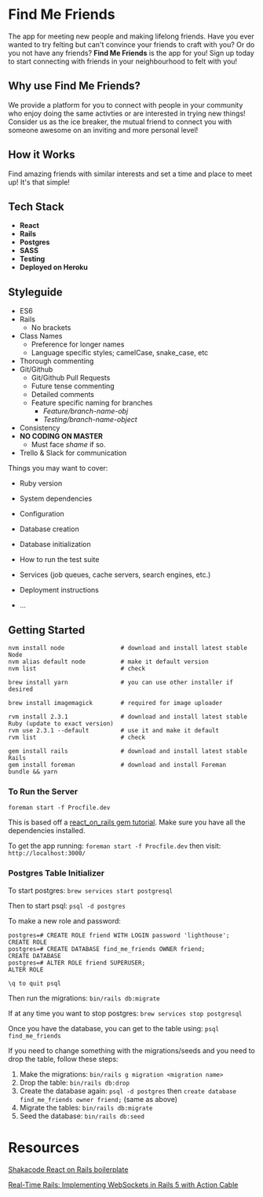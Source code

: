 # Find Me Friends
The app for meeting new people and making lifelong friends. Have you ever wanted to try felting but can't convince your friends to craft with you? Or do you not have any friends? **Find Me Friends** is the app for you! Sign up today to start connecting with friends in your neighbourhood to felt with you!

## Why use Find Me Friends?

We provide a platform for you to connect with people in your community who enjoy doing the same activties or are interested in trying new things! Consider us as the ice breaker, the mutual friend to connect you with someone awesome on an inviting and more personal level!

## How it Works

Find amazing friends with similar interests and set a time and place to meet up! It's that simple!

## Tech Stack
* **React**
* **Rails**
* **Postgres**
* **SASS**
* **Testing**
* **Deployed on Heroku**

## Styleguide
* ES6
* Rails
    - No brackets
* Class Names
    - Preference for longer names
    - Language specific styles; camelCase, snake_case, etc
* Thorough commenting
* Git/Github
    - Git/Github Pull Requests
    - Future tense commenting
    - Detailed comments
    - Feature specific naming for branches
        - *Feature/branch-name-obj*
        - *Testing/branch-name-object*
* Consistency
* **NO CODING ON MASTER**
  - Must face *shame* if so.
* Trello & Slack for communication



Things you may want to cover:

* Ruby version

* System dependencies

* Configuration

* Database creation

* Database initialization

* How to run the test suite

* Services (job queues, cache servers, search engines, etc.)

* Deployment instructions

* ...

## Getting Started

```
nvm install node                # download and install latest stable Node
nvm alias default node          # make it default version
nvm list                        # check

brew install yarn               # you can use other installer if desired

brew install imagemagick        # required for image uploader

rvm install 2.3.1               # download and install latest stable Ruby (update to exact version)
rvm use 2.3.1 --default         # use it and make it default
rvm list                        # check

gem install rails               # download and install latest stable Rails
gem install foreman             # download and install Foreman
bundle && yarn
```

### To Run the Server

`foreman start -f Procfile.dev`

This is based off a [react_on_rails gem tutorial](https://github.com/shakacode/react_on_rails/blob/master/docs/tutorial.md). Make sure you have all the dependencies installed.

To get the app running: `foreman start -f Procfile.dev`
then visit: `http://localhost:3000/`

### Postgres Table Initializer

To start postgres:
`brew services start postgresql`

Then to start psql:
`psql -d postgres`

To make a new role and password:

```
postgres=# CREATE ROLE friend WITH LOGIN password 'lighthouse';
CREATE ROLE
postgres=# CREATE DATABASE find_me_friends OWNER friend;
CREATE DATABASE
postgres=# ALTER ROLE friend SUPERUSER;
ALTER ROLE
```

`\q to quit psql`

Then run the migrations:
`bin/rails db:migrate`

If at any time you want to stop postgres:
`brew services stop postgresql`

Once you have the database, you can get to the table using:
`psql find_me_friends`

If you need to change something with the migrations/seeds and you need to drop the table, follow these steps:
1. Make the migrations: `bin/rails g migration <migration name>`
2. Drop the table: `bin/rails db:drop`
3. Create the database again: `psql -d postgres` then `create database find_me_friends owner friend;` (same as above)
4. Migrate the tables: `bin/rails db:migrate`
4. Seed the database: `bin/rails db:seed`

# Resources
[Shakacode React on Rails boilerplate](https://github.com/shakacode/react_on_rails)

[Real-Time Rails: Implementing WebSockets in Rails 5 with Action Cable](https://blog.heroku.com/real_time_rails_implementing_websockets_in_rails_5_with_action_cable)
